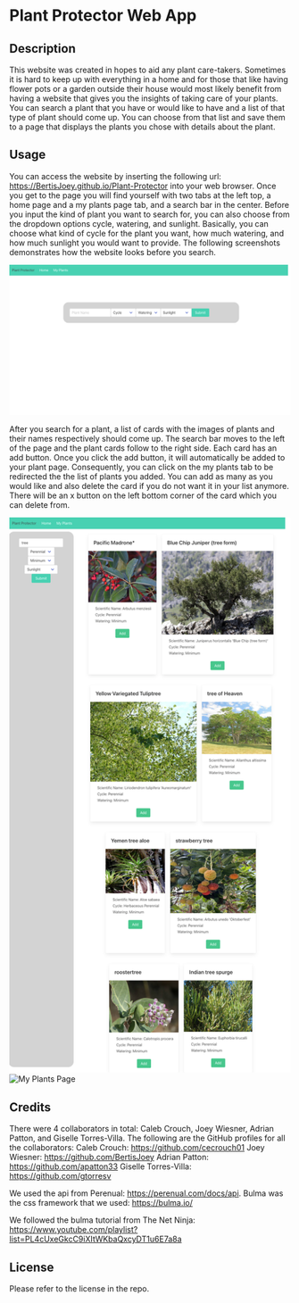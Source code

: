 # Plant Protector Web App

## Description

This website was created in hopes to aid any plant care-takers. Sometimes it is hard to keep up with everything in a home and for those that like having flower pots or a garden outside their house would most likely benefit from having a website that gives you the insights of taking care of your plants. You can search a plant that you have or would like to have and a list of that type of plant should come up. You can choose from that list and save them to a page that displays the plants you chose with details about the plant. 

## Usage

You can access the website by inserting the following url: https://BertisJoey.github.io/Plant-Protector into your web browser. Once you get to the page you will find yourself with two tabs at the left top, a home page and a my plants page tab, and a search bar in the center. Before you input the kind of plant you want to search for, you can also choose from the dropdown options cycle, watering, and sunlight. Basically, you can choose what kind of cycle for the plant you want, how much watering, and how much sunlight you would want to provide. The following screenshots demonstrates how the website looks before you search. 

![Home Page](assets/images/plant-protector-home.png)

After you search for a plant, a list of cards with the images of plants and their names respectively should come up. The search bar moves to the left of the page and the plant cards follow to the right side. Each card has an add button. Once you click the add button, it will automatically be added to your plant page. Consequently, you can click on the my plants tab to be redirected the the list of plants you added. You can add as many as you would like and also delete the card if you do not want it in your list anymore. There will be an x button on the left bottom corner of the card which you can delete from. 

![Page after search](assets/images/after-search.png)  ![My Plants Page](assets/images/my-plants.png)

## Credits

There were 4 collaborators in total: Caleb Crouch, Joey Wiesner, Adrian Patton, and Giselle Torres-Villa. 
The following are the GitHub profiles for all the collaborators: 
Caleb Crouch: https://github.com/cecrouch01 
Joey Wiesner: https://github.com/BertisJoey
Adrian Patton: https://github.com/apatton33
Giselle Torres-Villa: https://github.com/gtorresv

We used the api from Perenual: https://perenual.com/docs/api.
Bulma was the css framework that we used: https://bulma.io/

We followed the bulma tutorial from The Net Ninja: https://www.youtube.com/playlist?list=PL4cUxeGkcC9iXItWKbaQxcyDT1u6E7a8a

## License

Please refer to the license in the repo.
